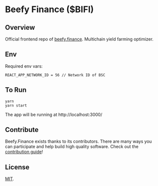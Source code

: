 # Beefy Finance (\$BIFI)

## Overview

Official frontend repo of [beefy.finance](https://app.beefy.finance). Multichain yield farming optimizer.

## Env

Required env vars:

```
REACT_APP_NETWORK_ID = 56 // Network ID of BSC
```

## To Run

```
yarn
yarn start
```

The app will be running at http://localhost:3000/

## Contribute

Beefy.Finance exists thanks to its contributors. There are many ways you can participate and help build high quality software. Check out the [contribution guide](CONTRIBUTING.md)!

## License

[MIT](LICENSE).
